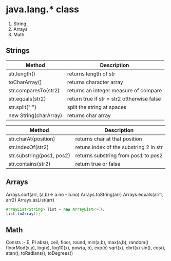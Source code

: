# java.lang.\* class

1. String
2. Arrays
3. Math

## Strings

| Method                | Description                                |
| --------------------- | ------------------------------------------ |
| str.length()          | returns length of str                      |
| toCharArray()         | returns character array                    |
| str.comparesTo(str2)  | returns an integer measure of compare      |
| str.equals(str2)      | return true if str = str2 ottherwise false |
| str.split(" ")        | split the string at spaces                 |
| new String(charArray) | returns char array                         |

| Method                    | Description                            |
| ------------------------- | -------------------------------------- |
| str.charAt(position)      | returns char at that position          |
| str.indexOf(str2)         | retuns index of the substring 2 in str |
| str.substring(pos1, pos2) | returns substring from pos1 to pos2    |
| str.contains(str2)        | return true or false                   |

## Arrays

Arrays.sort(arr, (a,b)-> a.no - b.no)
Arrays.toString(arr)
Arrays.equals(arr1, arr2)
Arrays.asList(arr)

```java
ArrayList<String> list = new ArrayList<>();
list.toArray();
```


## Math

Consts :- E, PI
abs(), ceil, floor, round, min(a,b), max(a,b), random()
floorMod(x,y), log(x), log10(x), pow(a, b), exp(x)
sqrt(x), cbrt(x)
sin(), cos(), atan(), toRadians(), toDegrees()
